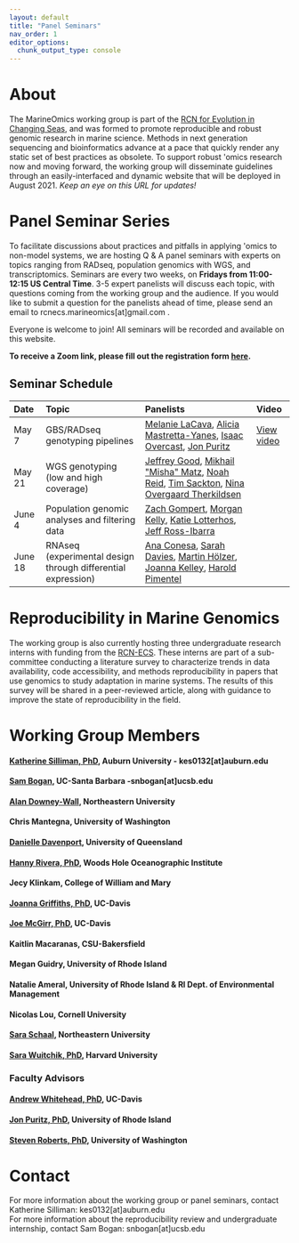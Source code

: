 ```yaml
---
layout: default
title: "Panel Seminars"
nav_order: 1
editor_options: 
  chunk_output_type: console
---
```




# About

The MarineOmics working group is part of the [RCN for Evolution in Changing Seas](https://rcn-ecs.github.io/), and was formed to promote reproducible and robust genomic research in marine science. Methods in next generation sequencing and bioinformatics advance at a pace that quickly render any static set of best practices as obsolete. To support robust 'omics research now and moving forward, the working group will disseminate guidelines through an easily-interfaced and dynamic website that will be deployed in August 2021. *Keep an eye on this URL for updates!*

# Panel Seminar Series

To facilitate discussions about practices and pitfalls in applying 'omics to non-model systems, we are hosting Q & A panel seminars with experts on topics ranging from RADseq, population genomics with WGS, and transcriptomics. Seminars are every two weeks, on **Fridays from 11:00-12:15 US Central Time**. 3-5 expert panelists will discuss each topic, with questions coming from the working group and the audience. If you would like to submit a question for the panelists ahead of time, please send an email to rcnecs.marineomics[at]gmail.com . 

Everyone is welcome to join! All seminars will be recorded and available on this website.    

**To receive a Zoom link, please fill out the registration form [here](
https://auburn.zoom.us/meeting/register/tZ0ode2rpz4sG9Il_TuYexWfqd6HyjdQ58Zi).**  

## Seminar Schedule

| Date        | Topic       | Panelists     | Video     |
| :---        | :---        | :---          | :---      |
| May 7         | GBS/RADseq genotyping pipelines     | [Melanie LaCava](https://melanielacava.weebly.com/), [Alicia Mastretta-Yanes](http://mastrettayanes-lab.org/), [Isaac Overcast](https://isaacovercast.github.io/), [Jon Puritz](https://www.marineevoeco.com/)   | [View video](https://www.youtube.com/watch?v=C74GBESeIq4)     |
| May 21       |  WGS genotyping (low and high coverage)     | [Jeffrey Good](http://www.thegoodlab.org/), [Mikhail "Misha" Matz](https://matzlab.weebly.com/), [Noah Reid](http://nreid.github.io/), [Tim Sackton](https://scholar.harvard.edu/tsackton), [Nina Overgaard Therkildsen](https://www.therkildsenlab.com/) |     |
| June 4       |  Population genomic analyses and filtering data     | [Zach Gompert](https://gompertlab.com/), [Morgan Kelly](http://www.morgankelly.biology.lsu.edu/), [Katie Lotterhos](https://sites.google.com/site/katielotterhos/home), [Jeff Ross-Ibarra](https://rilab.ucdavis.edu/) |     |
| June 18       |  RNAseq (experimental design through differential expression)     | [Ana Conesa](http://conesalab.org/), [Sarah Davies](http://sites.bu.edu/davieslab/), [Martin Hölzer](https://hoelzer-lab.github.io/), [Joanna Kelley](https://labs.wsu.edu/genomes/), [Harold Pimentel](https://pimentellab.com/)     |     |

# Reproducibility in Marine Genomics  
The working group is also currently hosting three undergraduate research interns with funding from the [RCN-ECS](https://rcn-ecs.github.io/). These interns are part of a sub-committee conducting a literature survey to characterize trends in data availability, code accessibility, and methods reproducibility in papers that use genomics to study adaptation in marine systems. The results of this survey will be shared in a peer-reviewed article, along with guidance to improve the state of reproducibility in the field. 

# Working Group Members  

#### [Katherine Silliman, PhD](https://ksilliman.weebly.com/), Auburn University - kes0132[at]auburn.edu
#### [Sam Bogan](http://www.hofmannlab.com/sam-bogan.html), UC-Santa Barbara -snbogan[at]ucsb.edu
#### [Alan Downey-Wall](https://cos.northeastern.edu/people/alan-downey-wall/), Northeastern University 
#### Chris Mantegna, University of Washington  
#### [Danielle Davenport](https://www.researchgate.net/profile/Danielle-Davenport-2), University of Queensland  
#### [Hanny Rivera, PhD](https://www2.whoi.edu/staff/hrivera/), Woods Hole Oceanographic Institute  
#### Jecy Klinkam, College of William and Mary  
#### [Joanna Griffiths, PhD](https://joannasgriffiths.wordpress.com/), UC-Davis
#### [Joe McGirr, PhD](https://joemcgirr.github.io/), UC-Davis 
#### Kaitlin Macaranas, CSU-Bakersfield 
#### Megan Guidry, University of Rhode Island
#### Natalie Ameral, University of Rhode Island & RI Dept. of Environmental Management  
#### Nicolas Lou, Cornell University
#### [Sara Schaal](https://schaals.wixsite.com/smschaal), Northeastern University 
#### [Sara Wuitchik, PhD](https://sjswuitchik.weebly.com/), Harvard University


### Faculty Advisors
#### [Andrew Whitehead, PhD](https://whiteheadresearch.wordpress.com/), UC-Davis 
#### [Jon Puritz, PhD](https://www.marineevoeco.com/), University of Rhode Island 
#### [Steven Roberts, PhD](http://faculty.washington.edu/sr320/?page_id=10850), University of Washington



# Contact 
For more information about the working group or panel seminars, contact Katherine Silliman: kes0132[at]auburn.edu  
For more information about the reproducibility review and undergraduate internship, contact Sam Bogan: snbogan[at]ucsb.edu




